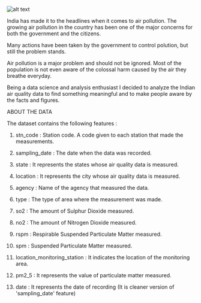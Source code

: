 ![alt text](https://www.google.com/url?sa=i&source=images&cd=&cad=rja&uact=8&ved=2ahUKEwiZ_fLCysPiAhXH4HMBHZ7BBYkQjRx6BAgBEAU&url=%2Furl%3Fsa%3Di%26source%3Dimages%26cd%3D%26ved%3D%26url%3Dhttps%253A%252F%252Fwww.indiawest.com%252Fletters_to_editor%252Ftraveling-to-india-protect-yourself-from-air-pollution%252Farticle_628e1afc-c363-11e8-8373-1f5930f4b483.html%26psig%3DAOvVaw0_FCmeYHODFEqtkaEaHYBD%26ust%3D1559316804651578&psig=AOvVaw0_FCmeYHODFEqtkaEaHYBD&ust=1559316804651578)

India has made it to the headlines when it comes to air pollution. The growing air pollution in the country has been one of the major concerns for both the government and the citizens.

Many actions have been taken by the government to control polution, but still the problem stands.

Air pollution is a major problem and should not be ignored.
Most of the population is not even aware of the colossal harm caused by the air they breathe everyday.

Being a data science and analysis enthusiast I decided to analyze the Indian air quality data to find something meaningful and to make people aware by the facts and figures.


ABOUT THE DATA

The dataset contains the following features :

1. stn_code : Station code. A code given to each station that made the measurements.

2. sampling_date : The date when the data was recorded.

3. state : It represents the states whose air quality data is measured.

4. location : It represents the city whose air quality data is measured.

5. agency : Name of the agency that measured the data.

6. type : The type of area where the measurement was made.

7. so2 : The amount of Sulphur Dioxide measured.

8. no2 : The amount of Nitrogen Dioxide measured.

9. rspm : Respirable Suspended Particulate Matter measured.

10. spm : Suspended Particulate Matter measured.

11. location_monitoring_station : It indicates the location of the monitoring area.

12. pm2_5 : It represents the value of particulate matter measured.

13. date : It represents the date of recording (It is cleaner version of 'sampling_date' feature)
